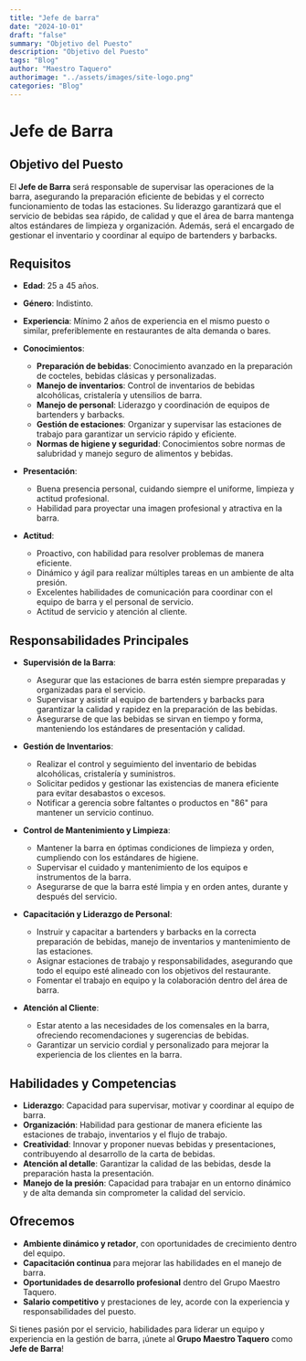 ```yaml
---
title: "Jefe de barra"
date: "2024-10-01"
draft: "false"
summary: "Objetivo del Puesto"
description: "Objetivo del Puesto"
tags: "Blog"
author: "Maestro Taquero"
authorimage: "../assets/images/site-logo.png"
categories: "Blog"
---
```

# Jefe de Barra

## Objetivo del Puesto
El **Jefe de Barra** será responsable de supervisar las operaciones de la barra, asegurando la preparación eficiente de bebidas y el correcto funcionamiento de todas las estaciones. Su liderazgo garantizará que el servicio de bebidas sea rápido, de calidad y que el área de barra mantenga altos estándares de limpieza y organización. Además, será el encargado de gestionar el inventario y coordinar al equipo de bartenders y barbacks.

## Requisitos

- **Edad**: 25 a 45 años.
- **Género**: Indistinto.
- **Experiencia**: Mínimo 2 años de experiencia en el mismo puesto o similar, preferiblemente en restaurantes de alta demanda o bares.
- **Conocimientos**:
  - **Preparación de bebidas**: Conocimiento avanzado en la preparación de cocteles, bebidas clásicas y personalizadas.
  - **Manejo de inventarios**: Control de inventarios de bebidas alcohólicas, cristalería y utensilios de barra.
  - **Manejo de personal**: Liderazgo y coordinación de equipos de bartenders y barbacks.
  - **Gestión de estaciones**: Organizar y supervisar las estaciones de trabajo para garantizar un servicio rápido y eficiente.
  - **Normas de higiene y seguridad**: Conocimientos sobre normas de salubridad y manejo seguro de alimentos y bebidas.

- **Presentación**:
  - Buena presencia personal, cuidando siempre el uniforme, limpieza y actitud profesional.
  - Habilidad para proyectar una imagen profesional y atractiva en la barra.

- **Actitud**:
  - Proactivo, con habilidad para resolver problemas de manera eficiente.
  - Dinámico y ágil para realizar múltiples tareas en un ambiente de alta presión.
  - Excelentes habilidades de comunicación para coordinar con el equipo de barra y el personal de servicio.
  - Actitud de servicio y atención al cliente.

## Responsabilidades Principales

- **Supervisión de la Barra**:
  - Asegurar que las estaciones de barra estén siempre preparadas y organizadas para el servicio.
  - Supervisar y asistir al equipo de bartenders y barbacks para garantizar la calidad y rapidez en la preparación de las bebidas.
  - Asegurarse de que las bebidas se sirvan en tiempo y forma, manteniendo los estándares de presentación y calidad.

- **Gestión de Inventarios**:
  - Realizar el control y seguimiento del inventario de bebidas alcohólicas, cristalería y suministros.
  - Solicitar pedidos y gestionar las existencias de manera eficiente para evitar desabastos o excesos.
  - Notificar a gerencia sobre faltantes o productos en "86" para mantener un servicio continuo.

- **Control de Mantenimiento y Limpieza**:
  - Mantener la barra en óptimas condiciones de limpieza y orden, cumpliendo con los estándares de higiene.
  - Supervisar el cuidado y mantenimiento de los equipos e instrumentos de la barra.
  - Asegurarse de que la barra esté limpia y en orden antes, durante y después del servicio.

- **Capacitación y Liderazgo de Personal**:
  - Instruir y capacitar a bartenders y barbacks en la correcta preparación de bebidas, manejo de inventarios y mantenimiento de las estaciones.
  - Asignar estaciones de trabajo y responsabilidades, asegurando que todo el equipo esté alineado con los objetivos del restaurante.
  - Fomentar el trabajo en equipo y la colaboración dentro del área de barra.

- **Atención al Cliente**:
  - Estar atento a las necesidades de los comensales en la barra, ofreciendo recomendaciones y sugerencias de bebidas.
  - Garantizar un servicio cordial y personalizado para mejorar la experiencia de los clientes en la barra.

## Habilidades y Competencias

- **Liderazgo**: Capacidad para supervisar, motivar y coordinar al equipo de barra.
- **Organización**: Habilidad para gestionar de manera eficiente las estaciones de trabajo, inventarios y el flujo de trabajo.
- **Creatividad**: Innovar y proponer nuevas bebidas y presentaciones, contribuyendo al desarrollo de la carta de bebidas.
- **Atención al detalle**: Garantizar la calidad de las bebidas, desde la preparación hasta la presentación.
- **Manejo de la presión**: Capacidad para trabajar en un entorno dinámico y de alta demanda sin comprometer la calidad del servicio.

## Ofrecemos

- **Ambiente dinámico y retador**, con oportunidades de crecimiento dentro del equipo.
- **Capacitación continua** para mejorar las habilidades en el manejo de barra.
- **Oportunidades de desarrollo profesional** dentro del Grupo Maestro Taquero.
- **Salario competitivo** y prestaciones de ley, acorde con la experiencia y responsabilidades del puesto.

Si tienes pasión por el servicio, habilidades para liderar un equipo y experiencia en la gestión de barra, ¡únete al **Grupo Maestro Taquero** como **Jefe de Barra**!